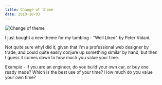 ```yaml
---
title: Change of theme
date: 2010-10-03
---
```


![Change of theme](https://source.unsplash.com/vP3pnOoCiYE/1600x900)

I just bought a new theme for my tumblog - "Well Liked" by Peter Vidani.

Not quite sure whyI did it, given that I'm a professional web designer by trade, and could quite easily conjure up something similar by hand, but then I guess it comes down to how much you value your time.

Example - if you are an engineer, do you build your own car, or buy one ready made? Which is the best use of your time? How much do you value your own time?